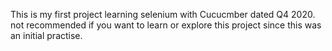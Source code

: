 This is my first project learning selenium with Cucucmber dated Q4 2020.
not recommended if you want to learn or explore this project since this was an initial practise.
